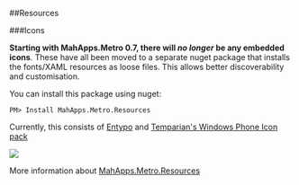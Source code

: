 ##Resources


###Icons

**Starting with MahApps.Metro 0.7, there will *no longer* be any embedded icons**. These have all been moved to a separate nuget package that installs the fonts/XAML resources as loose files. This allows better discoverability and customisation.

You can install this package using nuget:

`PM> Install MahApps.Metro.Resources`

Currently, this consists of [Entypo](http://www.entypo.com/) and [Temparian's Windows Phone Icon pack](http://templarian.com/project_windows_phone_icons/)

![](images/6_Resources.png)

More information about [MahApps.Metro.Resources](http://nuget.org/packages/MahApps.Metro.Resources/)


